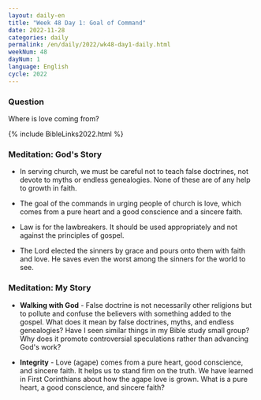 ```yaml
---
layout: daily-en
title: "Week 48 Day 1: Goal of Command"
date: 2022-11-28
categories: daily
permalink: /en/daily/2022/wk48-day1-daily.html
weekNum: 48
dayNum: 1
language: English
cycle: 2022
---
```


### Question     
Where is love coming from?

{% include BibleLinks2022.html %} 

### Meditation: God's Story   
+ In serving church, we must be careful not to teach false doctrines, not devote to myths or endless genealogies. None of these are of any help to growth in faith. 

+ The goal of the commands in urging people of church is love, which comes from a pure heart and a good conscience and a sincere faith. 

+ Law is for the lawbreakers. It should be used appropriately and not against the principles of gospel. 

+ The Lord elected the sinners by grace and pours onto them with faith and love. He saves even the worst among the sinners for the world to see. 

### Meditation: My Story   
+ **Walking with God** - False doctrine is not necessarily other religions but to pollute and confuse the believers with something added to the gospel. What does it mean by false doctrines, myths, and endless genealogies? Have I seen similar things in my Bible study small group? Why does it promote controversial speculations rather than advancing God's work? 

+ **Integrity** - Love (agape) comes from a pure heart, good conscience, and sincere faith. It helps us to stand firm on the truth. We have learned in First Corinthians about how the agape love is grown. What is a pure heart, a good conscience, and sincere faith? 
